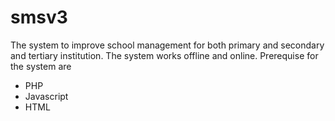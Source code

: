 # smsv3
The system to improve school management for both primary and secondary and tertiary institution.
The system works offline and online.
Prerequise for the system are 
- PHP
- Javascript
- HTML
 
